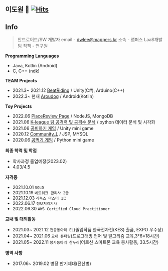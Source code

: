 **이도원** 👋  [![Hits](https://hits.seeyoufarm.com/api/count/incr/badge.svg?url=https%3A%2F%2Fgithub.com%2Fqqqqlss&count_bg=%2379C83D&title_bg=%23555555&icon=&icon_color=%23E7E7E7&title=today+%2F+total&edge_flat=false)](https://hits.seeyoufarm.com)
---


**Info**
---
> 안드로이드/SW 개발자
> email - dwlee@mappers.kr
> 소속 - 맵퍼스 LaaS개발팀
> 직책 - 연구원
  

**Programming Languages**  
- Java, Kotlin (Android)
- C, C++ (ndk)

**TEAM Projects**
- 2021.3~ 2021.12 [BeatRiding](https://github.com/qqqqlss/BeatRiding) / Unity(C#), Arduino(C++)
- 2022.3~ 현재 [Aroudog](https://github.com/qqqqlss/arounDog) / Android(Kotlin)

**Toy Projects**  
- 2022.06 [PlaceReview Page](https://github.com/qqqqlss/locReg) / NodeJS, MongoDB  
- 2021.06 [K-league 팀 공격력 및 공격수 분석](https://github.com/qqqqlss/K-league_data_analyze) / python 데이터 분석 및 시각화   
- 2021.06 [공피하기 게임](https://github.com/qqqqlss/Ball_Avoid) / Unity mini game
- 2020.12 [Community_L](https://github.com/qqqqlss/Community_L) / JSP, MYSQL  
- 2020.06 [공먹기 게임](https://github.com/qqqqlss/Ball_Predation) / Python mini game  

**최종 학력 및 학점**
- 학사과정 졸업예정(2023.02)
- 4.03/4.5

**자격증**
- 2021.10.01 `SQLD`
- 2021.10.19 `네트워크 관리사 2급`
- 2021.12.03 `리눅스 마스터 1급`
- 2022.06.17 `정보처리기사`
- 2022.06.30 `AWS Certified Cloud Practitioner`

**교내 및 대외활동**  
- 2021.03~ 2021.12 `전공동아리 EL`(졸업작품 한국전자전(KES) 출품, EXPO 우수상)  
- 2021.04~ 2021.06 `교내 튜터링`(프로그래밍 언어 및 알고리즘 교육,3*6=18시간)  
- 2021.05~ 2022.11 `봉사동아리 찬누리`(어르신 스마트폰 교육 봉사활동, 33.5시간)  

**병역 사항**   
- 2017.06~ 2019.02 병장 만기제대(전산병)
  



